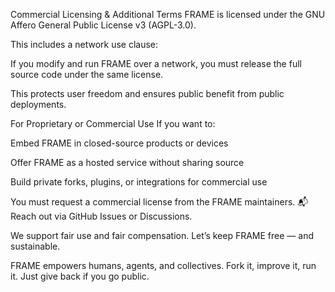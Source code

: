Commercial Licensing & Additional Terms
FRAME is licensed under the GNU Affero General Public License v3 (AGPL-3.0).

This includes a network use clause:

If you modify and run FRAME over a network, you must release the full source code under the same license.

This protects user freedom and ensures public benefit from public deployments.

For Proprietary or Commercial Use
If you want to:

Embed FRAME in closed-source products or devices

Offer FRAME as a hosted service without sharing source

Build private forks, plugins, or integrations for commercial use

You must request a commercial license from the FRAME maintainers.
📬 Reach out via GitHub Issues or Discussions.

We support fair use and fair compensation.
Let’s keep FRAME free — and sustainable.

FRAME empowers humans, agents, and collectives.
Fork it, improve it, run it. Just give back if you go public.
